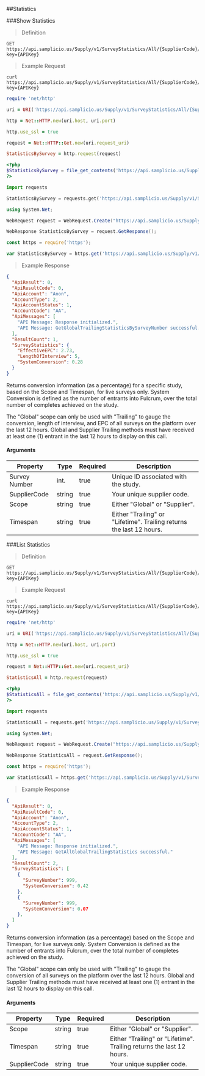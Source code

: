 ##Statistics

###Show Statistics

> Definition 

```plaintext
GET  https://api.samplicio.us/Supply/v1/SurveyStatistics/All/{SupplierCode}/{Scope}/{Timespan}?key={APIKey}
```
> Example Request

```shell
curl https://api.samplicio.us/Supply/v1/SurveyStatistics/All/{SupplierCode}/{Scope}/{Timespan}?key={APIKey}
```

```ruby
require 'net/http'

uri = URI('https://api.samplicio.us/Supply/v1/SurveyStatistics/All/{SupplierCode}/{Scope}/{Timespan}?key={APIKey}')

http = Net::HTTP.new(uri.host, uri.port)

http.use_ssl = true

request = Net::HTTP::Get.new(uri.request_uri)

StatisticsBySurvey = http.request(request) 
```

```php
<?php
$StatisticsBySurvey = file_get_contents('https://api.samplicio.us/Supply/v1/SurveyStatistics/BySurveyNumber/{SurveyNumber}/{SupplierCode}/{Scope}/{Timespan}?key={APIKey}');
?>
```

```python
import requests

StatisticsBySurvey = requests.get('https://api.samplicio.us/Supply/v1/SurveyStatistics/BySurveyNumber/{SurveyNumber}/{SupplierCode}/{Scope}/{Timespan}?key={APIKey}')
```
```csharp
using System.Net;

WebRequest request = WebRequest.Create("https://api.samplicio.us/Supply/v1/SurveyStatistics/BySurveyNumber/{SurveyNumber}/{SupplierCode}/{Scope}/{Timespan}?key={APIKey}");

WebResponse StatisticsBySurvey = request.GetResponse();
```
```javascript
const https = require('https');

var StatisticsBySurvey = https.get('https://api.samplicio.us/Supply/v1/SurveyStatistics/BySurveyNumber/{SurveyNumber}/{SupplierCode}/{Scope}/{Timespan}?key={APIKey}');
```

> Example Response

```json 
{
  "ApiResult": 0,
  "ApiResultCode": 0,
  "ApiAccount": "Anon",
  "AccountType": 2,
  "ApiAccountStatus": 1,
  "AccountCode": "AA",
  "ApiMessages": [
    "API Message: Response initialized.",
    "API Message: GetGlobalTrailingStatisticsBySurveyNumber successful."
  ],
  "ResultCount": 1,
  "SurveyStatistics": {
    "EffectiveEPC": 2.73,
    "LengthOfInterview": 5,
    "SystemConversion": 0.28
  }
}
```

Returns conversion information (as a percentage) for a specific study, based on the Scope and Timespan, for live surveys only. System Conversion is defined as the number of entrants into Fulcrum, over the total number of completes achieved on the study.   

<aside class="notice">The "Global" scope can only be used with "Trailing" to gauge the conversion, length of interview, and EPC of all surveys on the platform over the last 12 hours. Global and Supplier Trailing methods must have received at least one (1) entrant in the last 12 hours to display on this call.</aside>

#### Arguments

| Property                     | Type     | Required | Description                                                                                                                                  |
|------------------------------|----------|----------|----------------------------------------------------------------------------------------------------------------------------------------------|
| Survey Number                | int.     | true     | Unique ID associated with the study.                                                        |
| SupplierCode                 | string   | true     | Your unique supplier code.                                                        |
| Scope                        | string   | true     | Either "Global" or "Supplier".                                                             |
| Timespan                     | string   | true     | Either "Trailing" or "Lifetime". Trailing returns the last 12 hours.                                                            |

###List Statistics

> Definition 

```plaintext
GET  https://api.samplicio.us/Supply/v1/SurveyStatistics/All/{SupplierCode}/{Scope}/{Timespan}?key={APIKey}
```
> Example Request

```shell
curl https://api.samplicio.us/Supply/v1/SurveyStatistics/All/{SupplierCode}/{Scope}/{Timespan}?key={APIKey}
```

```ruby
require 'net/http'

uri = URI('https://api.samplicio.us/Supply/v1/SurveyStatistics/All/{SupplierCode}/{Scope}/{Timespan}?key={APIKey}')

http = Net::HTTP.new(uri.host, uri.port)

http.use_ssl = true

request = Net::HTTP::Get.new(uri.request_uri)

StatisticsAll = http.request(request) 
```

```php
<?php
$StatisticsAll = file_get_contents('https://api.samplicio.us/Supply/v1/SurveyStatistics/All/{SupplierCode}/{Scope}/{Timespan}?key={APIKey}');
?>
```

```python
import requests

StatisticsAll = requests.get('https://api.samplicio.us/Supply/v1/SurveyStatistics/All/{SupplierCode}/{Scope}/{Timespan}?key={APIKey}')
```
```csharp
using System.Net;

WebRequest request = WebRequest.Create("https://api.samplicio.us/Supply/v1/SurveyStatistics/All/{SupplierCode}/{Scope}/{Timespan}?key={APIKey}");

WebResponse StatisticsAll = request.GetResponse();
```
```javascript
const https = require('https');

var StatisticsAll = https.get('https://api.samplicio.us/Supply/v1/SurveyStatistics/All/{SupplierCode}/{Scope}/{Timespan}?key={APIKey}');
```

> Example Response

```json 
{
  "ApiResult": 0,
  "ApiResultCode": 0,
  "ApiAccount": "Anon",
  "AccountType": 2,
  "ApiAccountStatus": 1,
  "AccountCode": "AA",
  "ApiMessages": [
    "API Message: Response initialized.",
    "API Message: GetAllGlobalTrailingStatistics successful."
  ],
  "ResultCount": 2,
  "SurveyStatistics": [
    {
      "SurveyNumber": 999,
      "SystemConversion": 0.42
    },
    {
      "SurveyNumber": 999,
      "SystemConversion": 0.07
    },
  ]
}    
```

Returns conversion information (as a percentage) based on the Scope and Timespan, for live surveys only. System Conversion is defined as the number of entrants into Fulcrum, over the total number of completes achieved on the study.   

<aside class="notice">The "Global" scope can only be used with "Trailing" to gauge the conversion of all surveys on the platform over the last 12 hours. Global and Supplier Trailing methods must have received at least one (1) entrant in the last 12 hours to display on this call.</aside>

#### Arguments

| Property                     | Type     | Required | Description                                                                                                                                  |
|------------------------------|----------|----------|----------------------------------------------------------------------------------------------------------------------------------------------|
| Scope                        | string   | true     | Either "Global" or "Supplier".                                                             |
| Timespan                     | string   | true     | Either "Trailing" or "Lifetime". Trailing returns the last 12 hours.                                                            |
| SupplierCode                 | string   | true     | Your unique supplier code.                                                        |                                                      |
